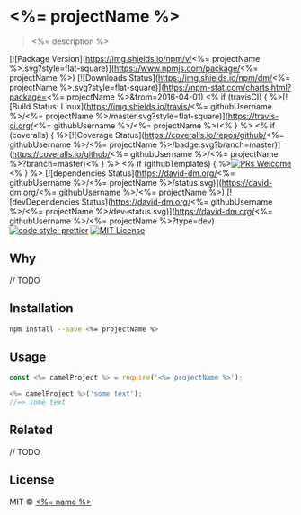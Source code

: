 # <%= projectName %>

> <%= description %>

[![Package Version](https://img.shields.io/npm/v/<%= projectName %>.svg?style=flat-square)](https://www.npmjs.com/package/<%= projectName %>)
[![Downloads Status](https://img.shields.io/npm/dm/<%= projectName %>.svg?style=flat-square)](https://npm-stat.com/charts.html?package=<%= projectName %>&from=2016-04-01)
<% if (travisCI) { %>[![Build Status: Linux](https://img.shields.io/travis/<%= githubUsername %>/<%= projectName %>/master.svg?style=flat-square)](https://travis-ci.org/<%= githubUsername %>/<%= projectName %>)<% } %>
<% if (coveralls) { %>[![Coverage Status](https://coveralls.io/repos/github/<%= githubUsername %>/<%= projectName %>/badge.svg?branch=master)](https://coveralls.io/github/<%= githubUsername %>/<%= projectName %>?branch=master)<% } %>
<% if (githubTemplates) { %>[![PRs Welcome](https://img.shields.io/badge/PRs-welcome-brightgreen.svg?style=flat-square)](http://makeapullrequest.com)<% } %>
[![dependencies Status](https://david-dm.org/<%= githubUsername %>/<%= projectName %>/status.svg)](https://david-dm.org/<%= githubUsername %>/<%= projectName %>)
[![devDependencies Status](https://david-dm.org/<%= githubUsername %>/<%= projectName %>/dev-status.svg)](https://david-dm.org/<%= githubUsername %>/<%= projectName %>?type=dev)
[![code style: prettier](https://img.shields.io/badge/code_style-prettier-ff69b4.svg?style=flat-square)](https://github.com/prettier/prettier)
[![MIT License](https://img.shields.io/npm/l/stack-overflow-copy-paste.svg?style=flat-square)](http://opensource.org/licenses/MIT)

## Why

// TODO

## Installation

```sh
npm install --save <%= projectName %>
```

## Usage

```js
const <%= camelProject %> = require('<%= projectName %>');

<%= camelProject %>('some text');
//=> some text
```

## Related

// TODO

## License

MIT &copy; [<%= name %>](<%= website %>)
